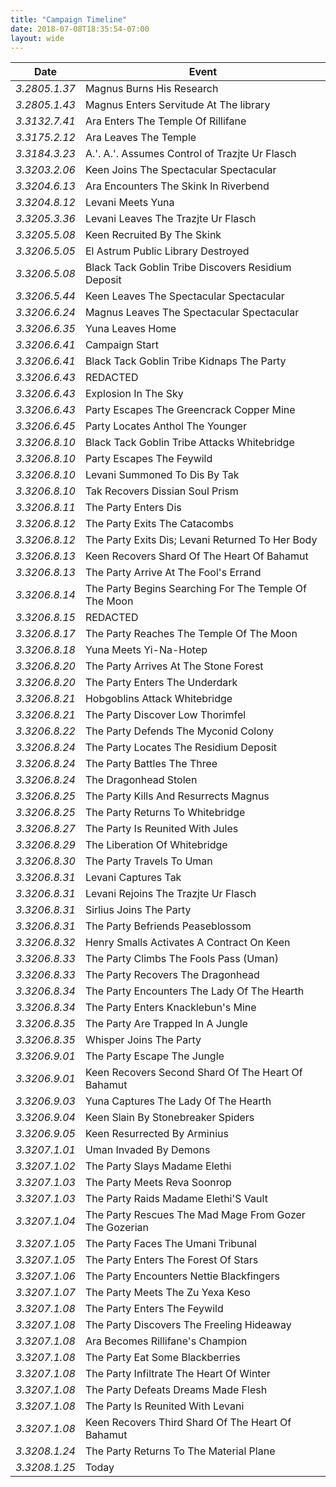 ```yaml
---
title: "Campaign Timeline"
date: 2018-07-08T18:35:54-07:00
layout: wide
---
```


| Date                 | Event
| -------------------- |-------------
| *3.2805.1.37* | Magnus Burns His Research
| *3.2805.1.43* | Magnus Enters Servitude At The library
| *3.3132.7.41* | Ara Enters The Temple Of Rillifane
| *3.3175.2.12* | Ara Leaves The Temple
| *3.3184.3.23* | A.'. A.'. Assumes Control of Trazjte Ur Flasch
| *3.3203.2.06* | Keen Joins The Spectacular Spectacular
| *3.3204.6.13* | Ara Encounters The Skink In Riverbend
| *3.3204.8.12* | Levani Meets Yuna
| *3.3205.3.36* | Levani Leaves The Trazjte Ur Flasch
| *3.3205.5.08* | Keen Recruited By The Skink
| *3.3206.5.05* | El Astrum Public Library Destroyed
| *3.3206.5.08* | Black Tack Goblin Tribe Discovers Residium Deposit
| *3.3206.5.44* | Keen Leaves The Spectacular Spectacular
| *3.3206.6.24* | Magnus Leaves The Spectacular Spectacular
| *3.3206.6.35* | Yuna Leaves Home
| *3.3206.6.41* | Campaign Start
| *3.3206.6.41* | Black Tack Goblin Tribe Kidnaps The Party
| *3.3206.6.43* | REDACTED
| *3.3206.6.43* | Explosion In The Sky
| *3.3206.6.43* | Party Escapes The Greencrack Copper Mine
| *3.3206.6.45* | Party Locates Anthol The Younger
| *3.3206.8.10* | Black Tack Goblin Tribe Attacks Whitebridge
| *3.3206.8.10* | Party Escapes The Feywild
| *3.3206.8.10* | Levani Summoned To Dis By Tak
| *3.3206.8.10* | Tak Recovers Dissian Soul Prism
| *3.3206.8.11* | The Party Enters Dis
| *3.3206.8.12* | The Party Exits The Catacombs
| *3.3206.8.12* | The Party Exits Dis; Levani Returned To Her Body
| *3.3206.8.13* | Keen Recovers Shard Of The Heart Of Bahamut
| *3.3206.8.13* | The Party Arrive At The Fool's Errand
| *3.3206.8.14* | The Party Begins Searching For The Temple Of The Moon
| *3.3206.8.15* | REDACTED
| *3.3206.8.17* | The Party Reaches The Temple Of The Moon
| *3.3206.8.18* | Yuna Meets Yi-Na-Hotep
| *3.3206.8.20* | The Party Arrives At The Stone Forest
| *3.3206.8.20* | The Party Enters The Underdark
| *3.3206.8.21* | Hobgoblins Attack Whitebridge
| *3.3206.8.21* | The Party Discover Low Thorimfel
| *3.3206.8.22* | The Party Defends The Myconid Colony
| *3.3206.8.24* | The Party Locates The Residium Deposit
| *3.3206.8.24* | The Party Battles The Three
| *3.3206.8.24* | The Dragonhead Stolen
| *3.3206.8.25* | The Party Kills And Resurrects Magnus
| *3.3206.8.25* | The Party Returns To Whitebridge
| *3.3206.8.27* | The Party Is Reunited With Jules
| *3.3206.8.29* | The Liberation Of Whitebridge
| *3.3206.8.30* | The Party Travels To Uman
| *3.3206.8.31* | Levani Captures Tak
| *3.3206.8.31* | Levani Rejoins The Trazjte Ur Flasch
| *3.3206.8.31* | Sirlius Joins The Party
| *3.3206.8.31* | The Party Befriends Peaseblossom
| *3.3206.8.32* | Henry Smalls Activates A Contract On Keen
| *3.3206.8.33* | The Party Climbs The Fools Pass (Uman)
| *3.3206.8.33* | The Party Recovers The Dragonhead
| *3.3206.8.34* | The Party Encounters The Lady Of The Hearth
| *3.3206.8.34* | The Party Enters Knacklebun's Mine
| *3.3206.8.35* | The Party Are Trapped In A Jungle
| *3.3206.8.35* | Whisper Joins The Party
| *3.3206.9.01* | The Party Escape The Jungle
| *3.3206.9.01* | Keen Recovers Second Shard Of The Heart Of Bahamut
| *3.3206.9.03* | Yuna Captures The Lady Of The Hearth
| *3.3206.9.04* | Keen Slain By Stonebreaker Spiders
| *3.3206.9.05* | Keen Resurrected By Arminius
| *3.3207.1.01* | Uman Invaded By Demons
| *3.3207.1.02* | The Party Slays Madame Elethi
| *3.3207.1.03* | The Party Meets Reva Soonrop
| *3.3207.1.03* | The Party Raids Madame Elethi'S Vault
| *3.3207.1.04* | The Party Rescues The Mad Mage From Gozer The Gozerian
| *3.3207.1.05* | The Party Faces The Umani Tribunal
| *3.3207.1.05* | The Party Enters The Forest Of Stars
| *3.3207.1.06* | The Party Encounters Nettie Blackfingers
| *3.3207.1.07* | The Party Meets The Zu Yexa Keso
| *3.3207.1.08* | The Party Enters The Feywild
| *3.3207.1.08* | The Party Discovers The Freeling Hideaway
| *3.3207.1.08* | Ara Becomes Rillifane's Champion
| *3.3207.1.08* | The Party Eat Some Blackberries
| *3.3207.1.08* | The Party Infiltrate The Heart Of Winter
| *3.3207.1.08* | The Party Defeats Dreams Made Flesh
| *3.3207.1.08* | The Party Is Reunited With Levani
| *3.3207.1.08* | Keen Recovers Third Shard Of The Heart Of Bahamut
| *3.3208.1.24* | The Party Returns To The Material Plane
| *3.3208.1.25* | Today
